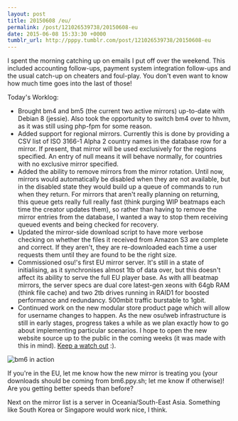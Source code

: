 ```yaml
---
layout: post
title: 20150608 /eu/
permalink: /post/121026539738/20150608-eu
date: 2015-06-08 15:33:30 +0000
tumblr_url: http://pppy.tumblr.com/post/121026539738/20150608-eu
---
```

I spent the morning catching up on emails I put off over the weekend. This included accounting follow-ups, payment system integration follow-ups and the usual catch-up on cheaters and foul-play. You don't even want to know how much time goes into the last of those!

Today's Worklog:

- Brought bm4 and bm5 (the current two active mirrors) up-to-date with Debian 8 (jessie). Also took the opportunity to switch bm4 over to hhvm, as it was still using php-fpm for some reason.
- Added support for regional mirrors. Currently this is done by providing a CSV list of ISO 3166-1 Alpha 2 country names in the database row for a mirror. If present, that mirror will be used exclusively for the regions specified. An entry of null means it will behave normally, for countries with no exclusive mirror specified.
- Added the ability to remove mirrors from the mirror rotation. Until now, mirrors would automatically be disabled when they are not available, but in the disabled state they would build up a queue of commands to run when they return. For mirrors that aren't really planning on returning, this queue gets really full really fast (think purging WIP beatmaps each time the creator updates them), so rather than having to remove the mirror entries from the database, I wanted a way to stop them receiving queued events and being checked for recovery.
- Updated the mirror-side download script to have more verbose checking on whether the files it received from Amazon S3 are complete and correct. If they aren't, they are re-downloaded each time a user requests them until they are found to be the right size.
- Commissioned osu!'s first EU mirror server. It's still in a state of initialising, as it synchronises almost 1tb of data over, but this doesn't affect its ability to serve the full EU player base. As with alll beatmap mirrors, the server specs are dual core latest-gen xeons with 64gb RAM (think file cache) and two 2tb drives running in RAID1 for boosted performance and redundancy. 500mbit traffic burstable to 1gbit.
- Continued work on the new modular store product page which will allow for username changes to happen. As the new osu!web infrastructure is still in early stages, progress takes a while as we plan exactly how to go about implementing particular scenarios. I hope to open the new website source up to the public in the coming weeks (it was made with this in mind). [Keep a watch out](http://github.com/ppy) :).

![bm6 in action](http://puu.sh/ih4Ps/565ecefd94.png)

If you're in the EU, let me know how the new mirror is treating you (your downloads should be coming from bm6.ppy.sh; let me know if otherwise)! Are you getting better speeds than before?

Next on the mirror list is a server in Oceania/South-East Asia. Something like South Korea or Singapore would work nice, I think.